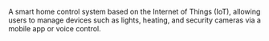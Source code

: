 A smart home control system based on the Internet of Things (IoT), allowing users to manage devices such as lights, heating, and security cameras via a mobile app or voice control.